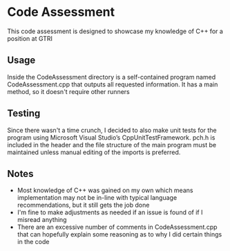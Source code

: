 # Code Assessment 
This code assessment is designed to showcase my knowledge of C++ for a position at GTRI
## Usage
Inside the CodeAssessment directory is a self-contained program named CodeAssessment.cpp that outputs all requested information. It has a main method, so it doesn't require other runners
## Testing
Since there wasn't a time crunch, I decided to also make unit tests for the program using Microsoft Visual Studio’s CppUnitTestFramework. pch.h is included in the header and the file structure of the main program must be maintained unless manual editing of the imports is preferred.
## Notes
* Most knowledge of C++ was gained on my own which means implementation may not be in-line with typical language recommendations, but it still gets the job done
* I'm fine to make adjustments as needed if an issue is found of if I misread anything
* There are an excessive number of comments in CodeAssessment.cpp that can hopefully explain some reasoning as to why I did certain things in the code
